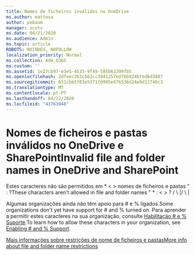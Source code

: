 ```yaml
---
title: Nomes de ficheiros inválidos no OneDrive
ms.author: matteva
author: pebaum
manager: scotv
ms.date: 04/21/2020
ms.audience: Admin
ms.topic: article
ROBOTS: NOINDEX, NOFOLLOW
localization_priority: Normal
ms.collection: Adm_O365
ms.custom: ''
ms.assetid: 1e27cb97-e3e5-4533-9f49-585b63399fb5
ms.openlocfilehash: 2dfeec263c562cc3941257edf6b924bfed6d3887
ms.sourcegitcommit: 631cbb5f03e5371f0995e976536d24e9d13746c3
ms.translationtype: MT
ms.contentlocale: pt-PT
ms.lasthandoff: 04/22/2020
ms.locfileid: "43763048"
---
```

# <a name="invalid-file-and-folder-names-in-onedrive-and-sharepoint"></a><span data-ttu-id="3fa98-102">Nomes de ficheiros e pastas inválidos no OneDrive e SharePoint</span><span class="sxs-lookup"><span data-stu-id="3fa98-102">Invalid file and folder names in OneDrive and SharePoint</span></span>

<span data-ttu-id="3fa98-103">Estes caracteres não são permitidos em \* \< \> nomes de ficheiros e pastas " : ?</span><span class="sxs-lookup"><span data-stu-id="3fa98-103">These characters aren't allowed in file and folder names " \* : \< \> ?</span></span> <span data-ttu-id="3fa98-104">/ \ |</span><span class="sxs-lookup"><span data-stu-id="3fa98-104">/ \ |</span></span> 
  
<span data-ttu-id="3fa98-105">Algumas organizações ainda não têm apoio para # e % ligados.</span><span class="sxs-lookup"><span data-stu-id="3fa98-105">Some organizations don't yet have support for # and % turned on.</span></span> <span data-ttu-id="3fa98-106">Para aprender a permitir estes caracteres na sua organização, consulte [Habilitação # e % Suporte](https://go.microsoft.com/fwlink/?linkid=862611).</span><span class="sxs-lookup"><span data-stu-id="3fa98-106">To learn how to allow these characters in your organization, see [Enabling # and % Support](https://go.microsoft.com/fwlink/?linkid=862611).</span></span> 
  
[<span data-ttu-id="3fa98-107">Mais informações sobre restrições de nome de ficheiros e pastas</span><span class="sxs-lookup"><span data-stu-id="3fa98-107">More info about file and folder name restrictions</span></span>](https://go.microsoft.com/fwlink/?linkid=866430)
  

